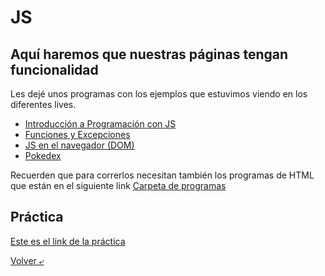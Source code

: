 # JS

## Aquí haremos que nuestras páginas tengan funcionalidad

Les dejé unos programas con los ejemplos que estuvimos viendo en los diferentes lives.

- [Introducción a Programación con JS](./programas/1.-intro.js)
- [Funciones y Excepciones](./programas/2.-funciones.js)
- [JS en el navegador (DOM)](./programas/3.-navegador.js)
- [Pokedex](./programas/4.-pokedex.js)

Recuerden que para correrlos necesitan también los programas de HTML que están en el siguiente link [Carpeta de programas](./programas/)
## Práctica

[Este es el link de la práctica](./practica/README.md)

[Volver &ldca;](/README.md "Regresar a página principal")
